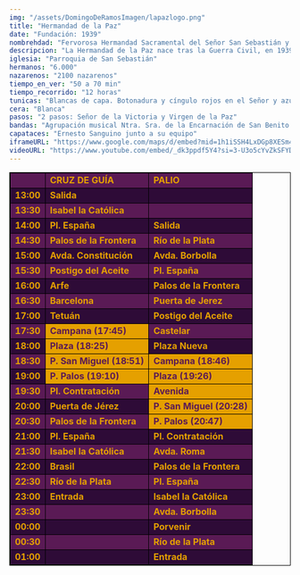 ```yaml
---
img: "/assets/DomingoDeRamosImagen/lapazlogo.png"
title: "Hermandad de la Paz"
date: "Fundación: 1939"
nombrehdad: "Fervorosa Hermandad Sacramental del Señor San Sebastián y Nuestra Señora del Prado y Cofradía de Nazarenos de Nuestro Padre Jesús de la Victoria y María Santísima de la Paz"
descripcion: "La Hermandad de la Paz nace tras la Guerra Civil, en 1939, por iniciativa de un grupo de militares. Un año después, en 1940, realiza su primera salida. Su sede canónica siempre ha sido en la parroquia de San Sebastián, en el corazón del barrio del Porvenir. La hermandad conmemoró su 75 aniversario de la primera estación de penitencia a la catedral en el año 2015.La Paz ha experimentado un notable crecimiento en los últimos tiempos. Se trata de la primera cofradía del Domingo de Ramos que pone la cruz de guía en la calle, aunque no es la primera en cruzar la carrera oficial."
iglesia: "Parroquia de San Sebastián"
hermanos: "6.000"
nazarenos: "2100 nazarenos"
tiempo_en_ver: "50 a 70 min"
tiempo_recorrido: "12 horas"
tunicas: "Blancas de capa. Botonadura y cíngulo rojos en el Señor y azules en la Virgen"
cera: "Blanca"
pasos: "2 pasos: Señor de la Victoria y Virgen de la Paz"
bandas: "Agrupación musical Ntra. Sra. de la Encarnación de San Benito y Santa Ana de Dos Hermanas"
capataces: "Ernesto Sanguino junto a su equipo"
iframeURL: "https://www.google.com/maps/d/embed?mid=1h1iSSH4LxDGp8XESm4CV303El58cBEqw&ehbc=2E312F"
videoURL: "https://www.youtube.com/embed/_dk3ppdf5Y4?si=3-U3o5cYvZkSFYDr"
---
```


<table class="recorrido" style="width: 100%; border-collapse: collapse; text-align: left; border: 1px solid black;">
  <tbody>
    <tr style="background-color: #5a1a55; color: #e5a000; font-weight: bold;">
      <td style="border: 1px solid black; text-align: center;"></td>
      <td style="border: 1px solid black;">CRUZ DE GUÍA</td>
      <td style="border: 1px solid black;">PALIO</td>
    </tr>
    <tr style="background-color: #2e0b37; color: #e5a000; font-weight: bold;">
      <td style="border: 1px solid black; text-align: center;">13:00</td>
      <td style="border: 1px solid black;">Salida</td>
      <td style="border: 1px solid black;"></td>
    </tr>
    <tr style="background-color: #5a1a55; color: #e5a000; font-weight: bold;">
      <td style="border: 1px solid black; text-align: center;">13:30</td>
      <td style="border: 1px solid black;">Isabel la Católica</td>
      <td style="border: 1px solid black;"></td>
    </tr>
    <tr style="background-color: #2e0b37; color: #e5a000; font-weight: bold;">
      <td style="border: 1px solid black; text-align: center;">14:00</td>
      <td style="border: 1px solid black;">Pl. España</td>
      <td style="border: 1px solid black;">Salida</td>
    </tr>
    <tr style="background-color: #5a1a55; color: #e5a000; font-weight: bold;">
      <td style="border: 1px solid black; text-align: center;">14:30</td>
      <td style="border: 1px solid black;">Palos de la Frontera</td>
      <td style="border: 1px solid black;">Río de la Plata</td>
    </tr>
    <tr style="background-color: #2e0b37; color: #e5a000; font-weight: bold;">
      <td style="border: 1px solid black; text-align: center;">15:00</td>
      <td style="border: 1px solid black;">Avda. Constitución</td>
      <td style="border: 1px solid black;">Avda. Borbolla</td>
    </tr>
    <tr style="background-color: #5a1a55; color: #e5a000; font-weight: bold;">
      <td style="border: 1px solid black; text-align: center;">15:30</td>
      <td style="border: 1px solid black;">Postigo del Aceite</td>
      <td style="border: 1px solid black;">Pl. España</td>
    </tr>
    <tr style="background-color: #2e0b37; color: #e5a000; font-weight: bold;">
      <td style="border: 1px solid black; text-align: center;">16:00</td>
      <td style="border: 1px solid black;">Arfe</td>
      <td style="border: 1px solid black;">Palos de la Frontera</td>
    </tr>
    <tr style="background-color: #5a1a55; color: #e5a000; font-weight: bold;">
      <td style="border: 1px solid black; text-align: center;">16:30</td>
      <td style="border: 1px solid black;">Barcelona</td>
      <td style="border: 1px solid black;">Puerta de Jerez</td>
    </tr>
    <tr style="background-color: #2e0b37; color: #e5a000; font-weight: bold;">
      <td style="border: 1px solid black; text-align: center;">17:00</td>
      <td style="border: 1px solid black;">Tetuán</td>
      <td style="border: 1px solid black;">Postigo del Aceite</td>
    </tr>
    <tr style="background-color: #5a1a55; color: #e5a000; font-weight: bold;">
      <td style="border: 1px solid black; text-align: center;">17:30</td>
      <td style="border: 1px solid black; background-color: #e5a000; color: #5a1a55;">Campana (17:45)</td>
      <td style="border: 1px solid black;">Castelar</td>
    </tr>
    <tr style="background-color: #2e0b37; color: #e5a000; font-weight: bold;">
      <td style="border: 1px solid black; text-align: center;">18:00</td>
      <td style="border: 1px solid black; background-color: #e5a000; color: #5a1a55;">Plaza (18:25)</td>
      <td style="border: 1px solid black;">Plaza Nueva</td>
    </tr>
    <tr style="background-color: #5a1a55; color: #e5a000; font-weight: bold;">
      <td style="border: 1px solid black; text-align: center;">18:30</td>
      <td style="border: 1px solid black; background-color: #e5a000; color: #5a1a55;">P. San Miguel (18:51)</td>
      <td style="border: 1px solid black; background-color: #e5a000; color: #5a1a55;">Campana (18:46)</td>
    </tr>
    <tr style="background-color: #2e0b37; color: #e5a000; font-weight: bold;">
      <td style="border: 1px solid black; text-align: center;">19:00</td>
      <td style="border: 1px solid black; background-color: #e5a000; color: #5a1a55;">P. Palos (19:10)</td>
      <td style="border: 1px solid black; background-color: #e5a000; color: #5a1a55;">Plaza (19:26)</td>
    </tr>
    <tr style="background-color: #5a1a55; color: #e5a000; font-weight: bold;">
      <td style="border: 1px solid black; text-align: center;">19:30</td>
      <td style="border: 1px solid black;">Pl. Contratación</td>
      <td style="border: 1px solid black; background-color: #e5a000; color: #5a1a55;">Avenida</td>
    </tr>
    <tr style="background-color: #2e0b37; color: #e5a000; font-weight: bold;">
      <td style="border: 1px solid black; text-align: center;">20:00</td>
      <td style="border: 1px solid black;">Puerta de Jérez</td>
      <td style="border: 1px solid black; background-color: #e5a000; color: #5a1a55;">P. San Miguel (20:28)</td>
    </tr>
    <tr style="background-color: #5a1a55; color: #e5a000; font-weight: bold;">
      <td style="border: 1px solid black; text-align: center;">20:30</td>
      <td style="border: 1px solid black;">Palos de la Frontera</td>
      <td style="border: 1px solid black; background-color: #e5a000; color: #5a1a55;">P. Palos (20:47)</td>
    </tr>
    <tr style="background-color: #2e0b37; color: #e5a000; font-weight: bold;">
      <td style="border: 1px solid black; text-align: center;">21:00</td>
      <td style="border: 1px solid black;">Pl. España</td>
      <td style="border: 1px solid black;">Pl. Contratación</td>
    </tr>
    <tr style="background-color: #5a1a55; color: #e5a000; font-weight: bold;">
      <td style="border: 1px solid black; text-align: center;">21:30</td>
      <td style="border: 1px solid black;">Isabel la Católica</td>
      <td style="border: 1px solid black;">Avda. Roma</td>
    </tr>
    <tr style="background-color: #2e0b37; color: #e5a000; font-weight: bold;">
      <td style="border: 1px solid black; text-align: center;">22:00</td>
      <td style="border: 1px solid black;">Brasil</td>
      <td style="border: 1px solid black;">Palos de la Frontera</td>
    </tr>
    <tr style="background-color: #5a1a55; color: #e5a000; font-weight: bold;">
      <td style="border: 1px solid black; text-align: center;">22:30</td>
      <td style="border: 1px solid black;">Río de la Plata</td>
      <td style="border: 1px solid black;">Pl. España</td>
    </tr>
    <tr style="background-color: #2e0b37; color: #e5a000; font-weight: bold;">
      <td style="border: 1px solid black; text-align: center;">23:00</td>
      <td style="border: 1px solid black;">Entrada</td>
      <td style="border: 1px solid black;">Isabel la Católica</td>
    </tr>
    <tr style="background-color: #5a1a55; color: #e5a000; font-weight: bold;">
      <td style="border: 1px solid black; text-align: center;">23:30</td>
      <td style="border: 1px solid black;"></td>
      <td style="border: 1px solid black;">Avda. Borbolla</td>
    </tr>
    <tr style="background-color: #2e0b37; color: #e5a000; font-weight: bold;">
      <td style="border: 1px solid black; text-align: center;">00:00</td>
      <td style="border: 1px solid black;"></td>
      <td style="border: 1px solid black;">Porvenir</td>
    </tr>
    <tr style="background-color: #5a1a55; color: #e5a000; font-weight: bold;">
      <td style="border: 1px solid black; text-align: center;">00:30</td>
      <td style="border: 1px solid black;"></td>
      <td style="border: 1px solid black;">Río de la Plata</td>
    </tr>
    <tr style="background-color: #2e0b37; color: #e5a000; font-weight: bold;">
      <td style="border: 1px solid black; text-align: center;">01:00</td>
      <td style="border: 1px solid black;"></td>
      <td style="border: 1px solid black;">Entrada</td>
    </tr>
  </tbody>
</table>